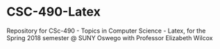 # CSC-490-Latex
Repository for CSc-490 - Topics in Computer Science - Latex, for the Spring 2018 semester @ SUNY Oswego with Professor Elizabeth Wilcox
